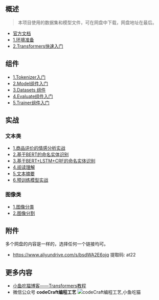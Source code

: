 ## 概述
> 本项目使用的数据集和模型文件，可在网盘中下载，网盘地址在最后。
- [官方文档](https://huggingface.co/docs/transformers/index)
- [1.环境准备](docs/1.序章/1.环境准备.md)
- [2.Transformers快速入门](docs/1.序章/2.Transformers快速入门.md)
## 组件 
- [1.Tokenizer入门](docs/2.入门篇/1.Tokenizer入门.md)
- [2.Model组件入门](docs/2.入门篇/2.Model组件入门.md)
- [3.Datasets 组件](docs/2.入门篇/3.Datasets%20组件.md)
- [4.Evaluate组件入门](docs/2.入门篇/4.Evaluate组件入门.md)
- [5.Trainer组件入门](docs/2.入门篇/5.Trainer组件入门.md)


## 实战

### 文本类
- [1.商品评价的情感分析实战](docs/3.实战篇/1.文本类/1.商品评价的情感分析实战.md)
- [2.基于BERT的命名实体识别](docs/3.实战篇/1.文本类/2.基于BERT的命名实体识别.md)
- [3.基于BERT+LSTM+CRF的命名实体识别](docs/3.实战篇/1.文本类/3.基于BERT+LSTM+CRF的命名实体识别.md)
- [4.阅读理解](docs/3.实战篇/1.文本类/4.阅读理解.md)
- [5.文本摘要](docs/3.实战篇/1.文本类/5.文本摘要.md)
- [6.预训练模型实战](docs/3.实战篇/1.文本类/6.预训练模型实战.md)


### 图像类
- [1.图像分类](docs/3.实战篇/2.图像类/1.图像分类.md)
- [2.图像分割](docs/3.实战篇/2.图像类/2.图像分割.md)


## 附件
多个网盘的内容是一样的，选择任何一个链接均可。
- https://www.aliyundrive.com/s/bsdWA2E6ojq 提取码: at22


## 更多内容
- [小鱼吃猫博客——Transformers教程](https://jhacker.cn/transformers)
- 微信公众号 **codeCraft编程工艺**
![codeCraft编程工艺,小鱼吃猫](https://img.jhacker.cn/img/gzh2.png)
